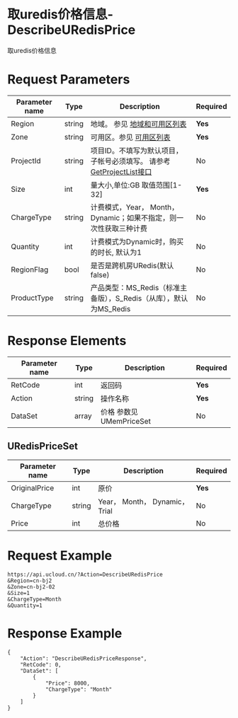 # 取uredis价格信息-DescribeURedisPrice

取uredis价格信息

# Request Parameters
|Parameter name|Type|Description|Required|
|---|---|---|---|
|Region|string|地域。 参见 [地域和可用区列表](../summary/regionlist.html)|**Yes**|
|Zone|string|可用区。参见 [可用区列表](../summary/regionlist.html)|**Yes**|
|ProjectId|string|项目ID。不填写为默认项目，子帐号必须填写。 请参考[GetProjectList接口](../summary/get_project_list.html)|No|
|Size|int|量大小,单位:GB  取值范围[1-32]|**Yes**|
|ChargeType|string|计费模式，Year， Month， Dynamic；如果不指定，则一次性获取三种计费|No|
|Quantity|int|计费模式为Dynamic时，购买的时长, 默认为1|No|
|RegionFlag|bool|是否是跨机房URedis(默认false)|No|
|ProductType|string|产品类型：MS_Redis（标准主备版），S_Redis（从库），默认为MS_Redis|No|

# Response Elements
|Parameter name|Type|Description|Required|
|---|---|---|---|
|RetCode|int|返回码|**Yes**|
|Action|string|操作名称|**Yes**|
|DataSet|array|价格 参数见 UMemPriceSet|No|

## URedisPriceSet
|Parameter name|Type|Description|Required|
|---|---|---|---|
|OriginalPrice|int|原价|**Yes**|
|ChargeType|string|Year， Month， Dynamic，Trial|No|
|Price|int|总价格|No|

# Request Example
```
https://api.ucloud.cn/?Action=DescribeURedisPrice
&Region=cn-bj2
&Zone=cn-bj2-02
&Size=1
&ChargeType=Month
&Quantity=1
```

# Response Example
```
{
    "Action": "DescribeURedisPriceResponse", 
    "RetCode": 0, 
    "DataSet": [
        {
            "Price": 8000, 
            "ChargeType": "Month"
        }
    ]
}
```


